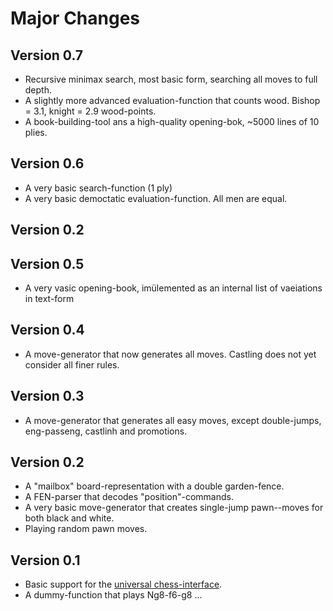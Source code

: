 Major Changes
=============

Version 0.7
-----------
* Recursive minimax search, most basic form, searching all moves to full depth.
* A slightly more advanced evaluation-function that counts wood. 
  Bishop = 3.1, knight = 2.9 wood-points.
* A book-building-tool ans a high-quality opening-bok, ~5000 lines of 10 plies.

Version 0.6
-----------
* A very basic search-function (1 ply)
* A very basic democtatic evaluation-function. All men are equal.

Version 0.2
----------

Version 0.5
-----------
* A very vasic opening-book, imülemented as an internal list of vaeiations in text-form

Version 0.4
-----------
* A move-generator that now generates all moves. Castling does not yet consider all finer rules.

Version 0.3
-----------
* A move-generator that generates all easy moves, except double-jumps, eng-passeng, castlinh and promotions.

Version 0.2
------------
* A "mailbox" board-representation with a double garden-fence.
* A FEN-parser that decodes "position"-commands.
* A very basic move-generator that creates single-jump pawn--moves for both black and white.
* Playing random pawn moves.

Version 0.1
-----------
* Basic support for the [universal chess-interface](UCI-Protocol-Specification.txt).
* A dummy-function that plays Ng8-f6-g8 ...

